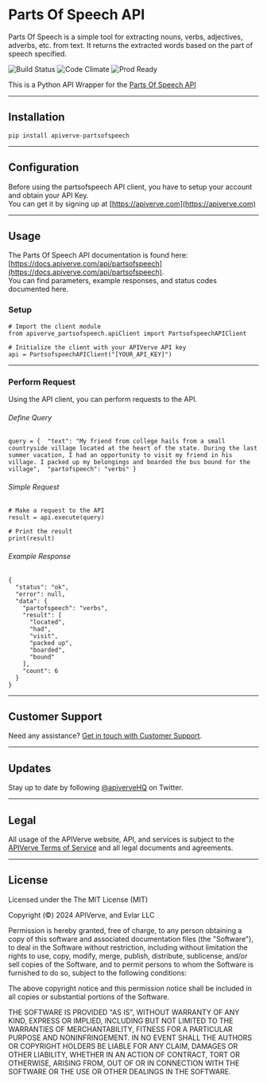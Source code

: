 Parts Of Speech API
============

Parts Of Speech is a simple tool for extracting nouns, verbs, adjectives, adverbs, etc. from text. It returns the extracted words based on the part of speech specified.

![Build Status](https://img.shields.io/badge/build-passing-green)
![Code Climate](https://img.shields.io/badge/maintainability-B-purple)
![Prod Ready](https://img.shields.io/badge/production-ready-blue)

This is a Python API Wrapper for the [Parts Of Speech API](https://apiverve.com/marketplace/api/partsofspeech)

---

## Installation
	pip install apiverve-partsofspeech

---

## Configuration

Before using the partsofspeech API client, you have to setup your account and obtain your API Key.  
You can get it by signing up at [https://apiverve.com](https://apiverve.com)

---

## Usage

The Parts Of Speech API documentation is found here: [https://docs.apiverve.com/api/partsofspeech](https://docs.apiverve.com/api/partsofspeech).  
You can find parameters, example responses, and status codes documented here.

### Setup

```
# Import the client module
from apiverve_partsofspeech.apiClient import PartsofspeechAPIClient

# Initialize the client with your APIVerve API key
api = PartsofspeechAPIClient("[YOUR_API_KEY]")
```

---


### Perform Request
Using the API client, you can perform requests to the API.

###### Define Query

```
query = {  "text": "My friend from college hails from a small countryside village located at the heart of the state. During the last summer vacation, I had an opportunity to visit my friend in his village. I packed up my belongings and boarded the bus bound for the village",  "partofspeech": "verbs" }
```

###### Simple Request

```
# Make a request to the API
result = api.execute(query)

# Print the result
print(result)
```

###### Example Response

```
{
  "status": "ok",
  "error": null,
  "data": {
    "partofspeech": "verbs",
    "result": [
      "located",
      "had",
      "visit",
      "packed up",
      "boarded",
      "bound"
    ],
    "count": 6
  }
}
```

---

## Customer Support

Need any assistance? [Get in touch with Customer Support](https://apiverve.com/contact).

---

## Updates
Stay up to date by following [@apiverveHQ](https://twitter.com/apiverveHQ) on Twitter.

---

## Legal

All usage of the APIVerve website, API, and services is subject to the [APIVerve Terms of Service](https://apiverve.com/terms) and all legal documents and agreements.

---

## License
Licensed under the The MIT License (MIT)

Copyright (&copy;) 2024 APIVerve, and Evlar LLC

Permission is hereby granted, free of charge, to any person obtaining a copy of this software and associated documentation files (the "Software"), to deal in the Software without restriction, including without limitation the rights to use, copy, modify, merge, publish, distribute, sublicense, and/or sell copies of the Software, and to permit persons to whom the Software is furnished to do so, subject to the following conditions:

The above copyright notice and this permission notice shall be included in all copies or substantial portions of the Software.

THE SOFTWARE IS PROVIDED "AS IS", WITHOUT WARRANTY OF ANY KIND, EXPRESS OR IMPLIED, INCLUDING BUT NOT LIMITED TO THE WARRANTIES OF MERCHANTABILITY, FITNESS FOR A PARTICULAR PURPOSE AND NONINFRINGEMENT. IN NO EVENT SHALL THE AUTHORS OR COPYRIGHT HOLDERS BE LIABLE FOR ANY CLAIM, DAMAGES OR OTHER LIABILITY, WHETHER IN AN ACTION OF CONTRACT, TORT OR OTHERWISE, ARISING FROM, OUT OF OR IN CONNECTION WITH THE SOFTWARE OR THE USE OR OTHER DEALINGS IN THE SOFTWARE.